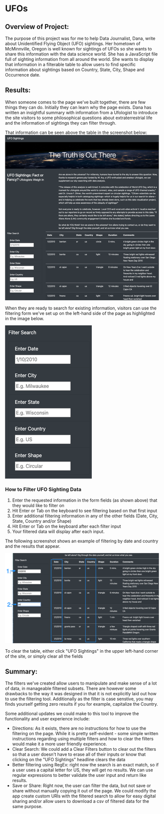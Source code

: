 # UFOs

## Overview of Project: 

The purpose of this project was for me to help Data Journalist, Dana, write about Unidentified Flying Object (UFO) sightings. Her hometown of McMinnville, Oregon is well known for sightings of UFOs so she wants to share this information with the data science world. She has a JavaScript file full of sighting information from all around the world. She wants to display that information in a filterable table to allow users to find specific information about sightings based on Country, State, City, Shape and Occurrence date. 

## Results:

When someone comes to the page we've built together, there are few things they can do. Initially they can learn why the page exists. 
Dana has written an insightful summary with information from a Ufologist to introduce the site visitors to some philosophical questions about extraterrestrial life and the information of sightings they can filter through.

That information can be seen above the table in the screenshot below: 
![Website Screenshot](https://github.com/jmmadson/UFOs/blob/main/static/images/web_screenshot.png?raw=true)

When they are ready to search for existing information, visitors can use the filtering form we've set up on the left-hand side of the page as highlighted in the image below.

![Filter Options](https://github.com/jmmadson/UFOs/blob/main/static/images/Filters.png?raw=true)

<h3>How to Filter UFO Sighting Data</h3>
<ol>
<li>Enter the requested information in the form fields (as shown above) that they would like to filter on</li>
<li>Hit Enter or Tab on the keyboard to see filtering based on that first input</li>
<li>Enter additional filtering information in any of the other fields (Date, City, State, Country and/or Shape)</li>
<li>Hit Enter or Tab on the keyboard after each filter input</li>
<li>Your filtered data will display after each input.</li>
</ol>

The following screenshot shows an example of filtering by date and country and the results that appear. 

![Filter by Date and Country](https://github.com/jmmadson/UFOs/blob/main/static/images/Filtered%20Results.png?raw=true)

To clear the table, either click "UFO Sightings" in the upper left-hand corner of the site, or simply clear all the fields

## Summary: 

The filters we've created allow users to manipulate and make sense of a lot of data, in manageable filtered subsets. There are however some drawbacks to the way it was designed in that it is not explicitly laid out how to use the filtering tool. Additionally as the filter is case senstive, you may finds yourself getting zero results if you for example, capitalize the Country. 

Some additional updates we could make to this tool to improve the functionality and user experience include: 
<ul>
<li>Directions: As it exists, there are no instructions for how to use the filtering on the page. While it is pretty self-evident - some simple written instructions regarding using multiple filters and how to clear the filters would make it a more user friendly experience.</li>
<li>Clear Search: We could add a Clear Filters button to clear out the filters so that a user doesn't have to erase all of their inputs or know that clicking on the "UFO Sightings" headline clears the data</li>
<li>Better filtering using RegEx: right now the search is an exact match, so if a user uses a capital letter for US, they will get no results. We can use regular expressions to better validate the user input and return like results.</li>
<li>Save or Share: Right now, the user can filter the data, but not save or share without manually copying it out of the page. We could modify the app create custom URls with the filtered search to allow for easy digital sharing and/or allow users to download a csv of filtered data for the same purpose.</li>
</ul>
